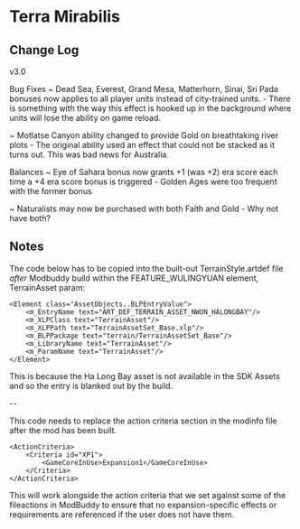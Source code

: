 # Terra Mirabilis

## Change Log

v3.0

Bug Fixes
~ Dead Sea, Everest, Grand Mesa, Matterhorn, Sinai, Sri Pada bonuses now applies to all player units instead of city-trained units.
	- There is something with the way this effect is hooked up in the background where units will lose the ability on game reload.

~ Motlatse Canyon ability changed to provide Gold on breathtaking river plots
	- The original ability used an effect that could not be stacked as it turns out. This was bad news for Australia.

Balances
~ Eye of Sahara bonus now grants +1 (was +2) era score each time a +4 era score bonus is triggered
	- Golden Ages were too frequent with the former bonus

~ Naturalists may now be purchased with both Faith and Gold
	- Why not have both?

## Notes

The code below has to be copied into the built-out TerrainStyle.artdef file *after* Modbuddy build within the FEATURE_WULINGYUAN element, TerrainAsset param:

	<Element class="AssetObjects..BLPEntryValue">
		<m_EntryName text="ART_DEF_TERRAIN_ASSET_NWON_HALONGBAY"/>
		<m_XLPClass text="TerrainAsset"/>
		<m_XLPPath text="TerrainAssetSet_Base.xlp"/>
		<m_BLPPackage text="terrain/TerrainAssetSet_Base"/>
		<m_LibraryName text="TerrainAsset"/>
		<m_ParamName text="TerrainAsset"/>
	</Element>			
			
This is because the Ha Long Bay asset is not available in the SDK Assets and so the entry is blanked out by the build.

--

This code needs to replace the action criteria section in the modinfo file after the mod has been built.

    <ActionCriteria>
        <Criteria id="XP1">
            <GameCoreInUse>Expansion1</GameCoreInUse>
        </Criteria>
    </ActionCriteria>

This will work alongside the action criteria that we set against some of the fileactions in ModBuddy to ensure that no expansion-specific effects or requirements are referenced if the user does not have them.
